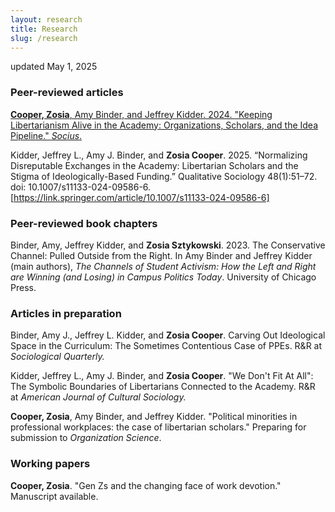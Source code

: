 ```yaml
---
layout: research
title: Research
slug: /research
---
```

updated May 1, 2025
### Peer-reviewed articles

[**Cooper, Zosia**, Amy Binder, and Jeffrey Kidder. 2024. "Keeping Libertarianism Alive in the Academy: Organizations, Scholars, and the Idea Pipeline." _Socius_.](https://journals.sagepub.com/doi/full/10.1177/23780231241287949)

Kidder, Jeffrey L., Amy J. Binder, and **Zosia Cooper**. 2025. “Normalizing Disreputable Exchanges in the Academy: Libertarian Scholars and the Stigma of Ideologically-Based Funding.” Qualitative Sociology 48(1):51–72. doi: 10.1007/s11133-024-09586-6. [https://link.springer.com/article/10.1007/s11133-024-09586-6]

### Peer-reviewed book chapters
Binder, Amy, Jeffrey Kidder, and **Zosia Sztykowski**. 2023. The Conservative Channel: Pulled Outside from the Right. In Amy Binder and Jeffrey Kidder (main authors), _The Channels of Student Activism: How the Left and Right are Winning (and Losing) in Campus Politics Today_. University of Chicago Press.

### Articles in preparation
Binder, Amy J., Jeffrey L. Kidder, and **Zosia Cooper**. Carving Out Ideological Space in the Curriculum: The Sometimes Contentious Case of PPEs. R&R at _Sociological Quarterly._

Kidder, Jeffrey L., Amy J. Binder, and **Zosia Cooper**. 	"We Don't Fit At All": The Symbolic Boundaries of Libertarians Connected to the Academy. R&R at _American Journal of Cultural Sociology._

**Cooper, Zosia**, Amy Binder, and Jeffrey Kidder. "Political minorities in professional workplaces: the case of libertarian scholars." Preparing for submission to _Organization Science_.

### Working papers
**Cooper, Zosia**. "Gen Zs and the changing face of work devotion." Manuscript available. 

